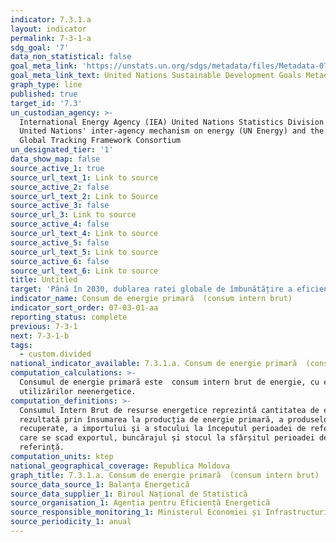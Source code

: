 ```yaml
---
indicator: 7.3.1.a
layout: indicator
permalink: 7-3-1-a
sdg_goal: '7'
data_non_statistical: false
goal_meta_link: 'https://unstats.un.org/sdgs/metadata/files/Metadata-07-03-01.pdf'
goal_meta_link_text: United Nations Sustainable Development Goals Metadata (PDF 192 KB)
graph_type: line
published: true
target_id: '7.3'
un_custodian_agency: >-
  International Energy Agency (IEA) United Nations Statistics Division (UNSD)
  United Nations' inter-agency mechanism on energy (UN Energy) and the SE4ALL
  Global Tracking Framework Consortium
un_designated_tier: '1'
data_show_map: false
source_active_1: true
source_url_text_1: Link to source
source_active_2: false
source_url_text_2: Link to Source
source_active_3: false
source_url_3: Link to source
source_active_4: false
source_url_text_4: Link to source
source_active_5: false
source_url_text_5: Link to source
source_active_6: false
source_url_text_6: Link to source
title: Untitled
target: 'Până în 2030, dublarea ratei globale de îmbunătățire a eficienței energetice'
indicator_name: Consum de energie primară  (consum intern brut)
indicator_sort_order: 07-03-01-aa
reporting_status: complete
previous: 7-3-1
next: 7-3-1-b
tags:
  - custom.divided
national_indicator_available: 7.3.1.a. Consum de energie primară  (consum intern brut)
computation_calculations: >-
  Consumul de energie primară este  consum intern brut de energie, cu excepția
  utilizărilor neenergetice.
computation_definitions: >-
  Consumul Intern Brut de resurse energetice reprezintă cantitatea de energie
  rezultată prin însumarea la producția de energie primară, a produselor
  recuperate, a importului și a stocului la începutul perioadei de referință din
  care se scad exportul, buncărajul și stocul la sfârșitul perioadei de
  referință.
computation_units: ktep
national_geographical_coverage: Republica Moldova
graph_title: 7.3.1.a. Consum de energie primară  (consum intern brut)
source_data_source_1: Balanța Energetică
source_data_supplier_1: Biroul Național de Statistică
source_organisation_1: Agenția pentru Eficiență Energetică
source_responsible_monitoring_1: Ministerul Economiei și Infrastructurii
source_periodicity_1: anual
---
```

